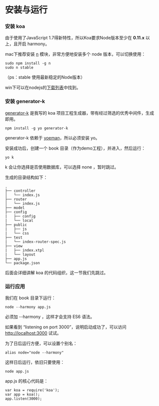 # 安装与运行

### 安装 koa

由于使用了JavaScript 1.7得新特性，所以Koa要求Node版本至少在 **0.11.x** 以上，且开启 harmony。 

mac下推荐安装 [n](https://www.npmjs.org/package/n) 模块，非常方便地安装多个 node 版本，可以切换使用：

    sudo npm install -g n
    sudo n stable
    
（ps：stable 使用最新稳定的Node版本）

win下可以在nodejs的[下载列表](http://nodejs.org/dist/)中找到。

### 安装 generator-k

[generator-k](https://www.npmjs.com/package/generator-k) 是我写的 koa 项目工程生成器，带有经过筛选的优秀中间件，生成即用。

    npm install -g yo generator-k

generator-k 依赖于 [yoeman](http://yeoman.io/)，所以必须安装 yo。

安装成功后，创建一个 book 目录（作为demo工程），并进入，然后运行：

    yo k
    
k 会让你选择是否使用数据库，可以选择 none ，暂时跳过。

生成的目录结构如下：

    .
    ├── controller
    │   └── index.js 
    ├── router
    │   └── index.js
    ├── model
    ├── config
    |   ├── config
    |   └── local 
    ├── public
    |   ├── js
    |   └── css 
    ├── test
    |   └── index-router-spec.js
    ├── view
    |   ├── index.xtpl
    |   └── layout
    ├── app.js
    └── package.json

后面会详细讲解 koa 的代码组织，这一节我们先跳过。

### 运行应用

我们在 book 目录下运行：

    node --harmony app.js

必须加 --harmony ，这样才会支持 ES6 语法。
    
如果看到 “listening on port 3000”，说明启动成功了，可以访问 [http://localhost:3000](http://localhost:3000) 试试。

为了日后运行方便，可以设置个别名：

    alias node="node --harmony"
    
这样日后运行，依旧只要使用：

    node app.js
    
app.js 的核心代码是：

    var koa = require('koa');
    var app = koa();
    app.listen(3000);




